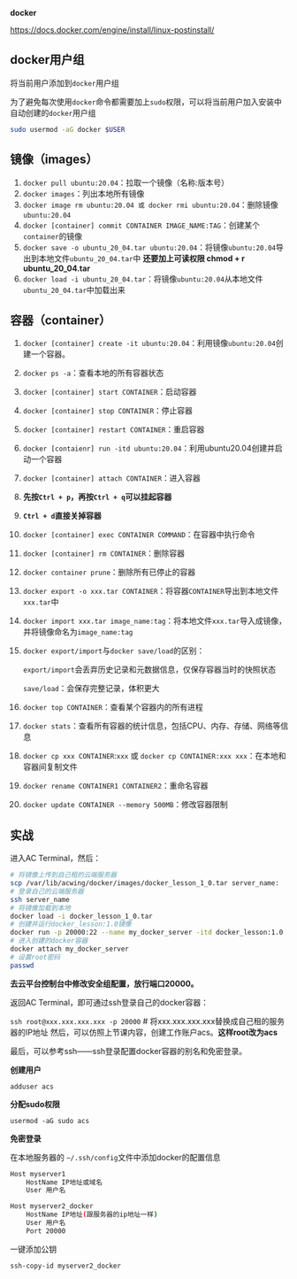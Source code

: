 **docker**

https://docs.docker.com/engine/install/linux-postinstall/

## docker用户组

将当前用户添加到`docker`用户组

为了避免每次使用`docker`命令都需要加上`sudo`权限，可以将当前用户加入安装中自动创建的`docker`用户组

```bash
sudo usermod -aG docker $USER
```

## 镜像（images）

1. `docker pull ubuntu:20.04`：拉取一个镜像（名称:版本号）
2. `docker images`：列出本地所有镜像
3. `docker image rm ubuntu:20.04 或 docker rmi ubuntu:20.04`：删除镜像`ubuntu:20.04`
4. `docker [container] commit CONTAINER IMAGE_NAME:TAG`：创建某个`container`的镜像
5. `docker save -o ubuntu_20_04.tar ubuntu:20.04`：将镜像`ubuntu:20.04`导出到本地文件`ubuntu_20_04.tar`中 **还要加上可读权限 chmod + r ubuntu_20_04.tar**
6. `docker load -i ubuntu_20_04.tar`：将镜像`ubuntu:20.04`从本地文件`ubuntu_20_04.tar`中加载出来

## 容器（container）

1. `docker [container] create -it ubuntu:20.04`：利用镜像`ubuntu:20.04`创建一个容器。

2. `docker ps -a`：查看本地的所有容器状态

3. `docker [container] start CONTAINER`：启动容器

4. `docker [container] stop CONTAINER`：停止容器

5. `docker [container] restart CONTAINER`：重启容器

6. `docker [contaienr] run -itd ubuntu:20.04`：利用ubuntu20.04创建并启动一个容器

7. `docker [container] attach CONTAINER`：进入容器

8. **先按`Ctrl + p`，再按`Ctrl + q`可以挂起容器**

9. **`Ctrl + d`直接关掉容器**

10. `docker [container] exec CONTAINER COMMAND`：在容器中执行命令

11. `docker [container] rm CONTAINER`：删除容器

12. `docker container prune`：删除所有已停止的容器

13. `docker export -o xxx.tar CONTAINER`：将容器`CONTAINER`导出到本地文件`xxx.tar`中

14. `docker import xxx.tar image_name:tag`：将本地文件`xxx.tar`导入成镜像，并将镜像命名为`image_name:tag`

15. `docker export/import`与`docker save/load`的区别：

    `export/import`会丢弃历史记录和元数据信息，仅保存容器当时的快照状态

    `save/load`：会保存完整记录，体积更大

16. `docker top CONTAINER`：查看某个容器内的所有进程

17. `docker stats`：查看所有容器的统计信息，包括CPU、内存、存储、网络等信息

18. `docker cp xxx CONTAINER`:`xxx` 或 `docker cp CONTAINER:xxx xxx`：在本地和容器间复制文件

19. `docker rename CONTAINER1 CONTAINER2`：重命名容器

20. `docker update CONTAINER --memory 500MB`：修改容器限制





## 实战

进入AC Terminal，然后：

```bash
# 将镜像上传到自己租的云端服务器
scp /var/lib/acwing/docker/images/docker_lesson_1_0.tar server_name: 
# 登录自己的云端服务器
ssh server_name 
# 将镜像加载到本地
docker load -i docker_lesson_1_0.tar  
# 创建并运行docker_lesson:1.0镜像
docker run -p 20000:22 --name my_docker_server -itd docker_lesson:1.0  
# 进入创建的docker容器
docker attach my_docker_server 
# 设置root密码
passwd  
```

**去云平台控制台中修改安全组配置，放行端口20000。**

返回AC Terminal，即可通过ssh登录自己的docker容器：

`ssh root@xxx.xxx.xxx.xxx -p 20000`  # 将xxx.xxx.xxx.xxx替换成自己租的服务器的IP地址
然后，可以仿照上节课内容，创建工作账户acs。**这样root改为acs**

最后，可以参考ssh——ssh登录配置docker容器的别名和免密登录。

**创建用户**

`adduser acs`

**分配sudo权限**

`usermod -aG sudo acs`

**免密登录**

在本地服务器的 `~/.ssh/config`文件中添加docker的配置信息

```bash
Host myserver1
    HostName IP地址或域名
    User 用户名

Host myserver2_docker
    HostName IP地址(跟服务器的ip地址一样)
    User 用户名
    Port 20000
```

一键添加公钥

```bash
ssh-copy-id myserver2_docker
```

